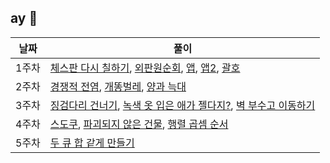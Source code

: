 ## ay 🌼 

| 날짜  | 풀이                                                         |
| ----- | ------------------------------------------------------------ |
| 1주차 | [체스판 다시 칠하기](1주차/체스판다시칠하기.java), [외판원순회](1주차/외판원순회.java), [앱](1주차/앱.java), [앱2](1주차/앱2.java), [괄호](1주차/괄호.java) |
| 2주차 | [경쟁적 전염](2주차/경쟁적전염.java), [개똥벌레](2주차/개똥벌레.java), [양과 늑대](2주차/양과늑대.java) |
| 3주차 | [징검다리 건너기](3주차/징검다리건너기.java), [녹색 옷 입은 애가 젤다지?](3주차/녹색옷입은애가젤다지.java), [벽 부수고 이동하기](3주차/벽부수고이동하기.java) |
| 4주차 | [스도쿠](4주차/스도쿠.java), [파괴되지 않은 건물](4주차/파괴되지않은건물.java), [행렬 곱셈 순서](행렬곱셈순서.java) |
| 5주차 | [두 큐 합 같게 만들기](두큐합같게만들기.java)                |